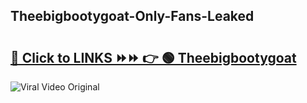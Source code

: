 
 ## Theebigbootygoat-Only-Fans-Leaked

# <h2><a href="https://clipsfans.com/Theebigbootygoat&ref=git">🔗 Click to LINKS ⏩⏩ 👉 🟢 Theebigbootygoat </a></h2>

<a href="https://clipsfans.com/Theebigbootygoat&ref=git" rel="nofollow" data-target="animated-image.originalLink"><img src="https://i.ibb.co.com/xMMVF88/686577567.gif" alt="Viral Video Original" style="max-width: 100%; display: inline-block;" data-target="animated-image.originalImage"></a>
